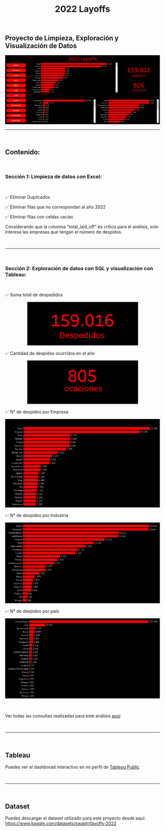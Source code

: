 
<h1 align="center">2022 Layoffs</h1>


<br>

## Proyecto de Limpieza, Exploración y Visualización de Datos

<p align="center"><img src="screenshots\tableau_dashboard.png"/></p> 

---

<br>

## Contenido:

<br>

### Sección 1: Limpieza de datos con Excel:

</br>

✅ Eliminar Duplicados

✅ Eliminar filas que no correspondan al año 2022

✅ Eliminar filas con celdas vacías

Considerando que la columna "total_laid_off" es crítica para el análisis, solo interesa las empresas que tengan el número de despidos.


</br>

---

</br>


### Sección 2: Exploración de datos con SQL y visualización con Tableau:

</br>

✅ Suma total de despedidos

<p align="center"><img src="screenshots\despedidos.png"/></p> 

✅ Cantidad de despidos ocurridos en el año

<p align="center"><img src="screenshots\ocaciones.png"/></p> 

✅ N° de despidos por Empresa

<p align="center"><img src="screenshots\despidos_empresa.png"/></p> 

✅ N° de despidos por Industria

<p align="center"><img src="screenshots\despidos_industria.png"/></p> 

✅ N° de despidos por país

<p align="center"><img src="screenshots\despidos_pais.png"/></p> 

</br>

Ver todas las consultas realizadas para este análisis [aquí](https://github.com/cristiancampero/2022-Layoffs/blob/main/queries.sql)



</br>

---

</br>


## Tableau

Puedes ver el dashborad interactivo en mi perfil de [Tableou Public](https://public.tableau.com/app/profile/cristiancampero/viz/2020Layoffs/Dashboard1)



</br>

---

</br>


## Dataset

Puedes descargar el dataset utilizado para este proyecto desde aquí: https://www.kaggle.com/datasets/swaptr/layoffs-2022 
